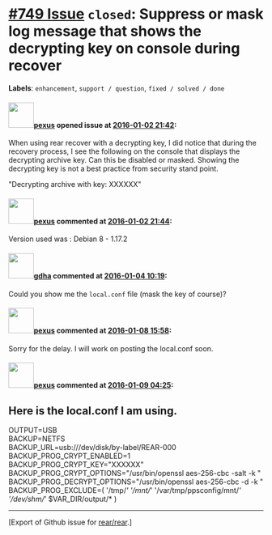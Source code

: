 [\#749 Issue](https://github.com/rear/rear/issues/749) `closed`: Suppress or mask log message that shows the decrypting key on console during recover
=====================================================================================================================================================

**Labels**: `enhancement`, `support / question`, `fixed / solved / done`

#### <img src="https://avatars.githubusercontent.com/u/1809523?v=4" width="50">[pexus](https://github.com/pexus) opened issue at [2016-01-02 21:42](https://github.com/rear/rear/issues/749):

When using rear recover with a decrypting key, I did notice that during
the recovery process, I see the following on the console that displays
the decrypting archive key. Can this be disabled or masked. Showing the
decrypting key is not a best practice from security stand point.

"Decrypting archive with key: XXXXXX"

#### <img src="https://avatars.githubusercontent.com/u/1809523?v=4" width="50">[pexus](https://github.com/pexus) commented at [2016-01-02 21:44](https://github.com/rear/rear/issues/749#issuecomment-168430069):

Version used was : Debian 8 - 1.17.2

#### <img src="https://avatars.githubusercontent.com/u/888633?u=cdaeb31efcc0048d3619651aa18dd4b76e636b21&v=4" width="50">[gdha](https://github.com/gdha) commented at [2016-01-04 10:19](https://github.com/rear/rear/issues/749#issuecomment-168633137):

Could you show me the `local.conf` file (mask the key of course)?

#### <img src="https://avatars.githubusercontent.com/u/1809523?v=4" width="50">[pexus](https://github.com/pexus) commented at [2016-01-08 15:58](https://github.com/rear/rear/issues/749#issuecomment-170039262):

Sorry for the delay. I will work on posting the local.conf soon.

#### <img src="https://avatars.githubusercontent.com/u/1809523?v=4" width="50">[pexus](https://github.com/pexus) commented at [2016-01-09 04:25](https://github.com/rear/rear/issues/749#issuecomment-170194195):

Here is the local.conf I am using.
----------------------------------

OUTPUT=USB  
BACKUP=NETFS  
BACKUP\_URL=usb:///dev/disk/by-label/REAR-000  
BACKUP\_PROG\_CRYPT\_ENABLED=1  
BACKUP\_PROG\_CRYPT\_KEY="XXXXXX"  
BACKUP\_PROG\_CRYPT\_OPTIONS="/usr/bin/openssl aes-256-cbc -salt -k "  
BACKUP\_PROG\_DECRYPT\_OPTIONS="/usr/bin/openssl aes-256-cbc -d -k "  
BACKUP\_PROG\_EXCLUDE=( '/tmp/*' '/mnt/*' '/var/tmp/ppsconfig/mnt/*'
'/dev/shm/*' $VAR\_DIR/output/\* )

------------------------------------------------------------------------

\[Export of Github issue for
[rear/rear](https://github.com/rear/rear).\]
